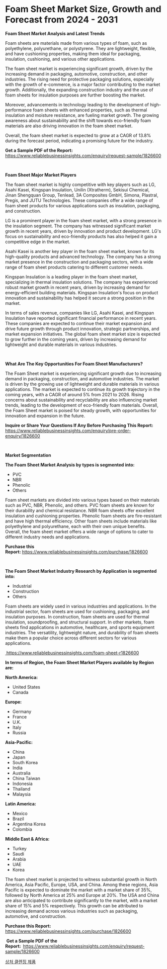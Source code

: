 <p><h1>Foam Sheet Market Size, Growth and Forecast from 2024 - 2031</h1></p><p><strong>Foam Sheet Market Analysis and Latest Trends</strong></p>
<p><p>Foam sheets are materials made from various types of foam, such as polyethylene, polyurethane, or polystyrene. They are lightweight, flexible, and have cushioning properties, making them ideal for packaging, insulation, cushioning, and various other applications.</p><p>The foam sheet market is experiencing significant growth, driven by the increasing demand in packaging, automotive, construction, and other industries. The rising need for protective packaging solutions, especially with the growth of e-commerce, is a major factor contributing to the market growth. Additionally, the expanding construction industry and the use of foam sheets for insulation purposes are further boosting the market.</p><p>Moreover, advancements in technology leading to the development of high-performance foam sheets with enhanced properties, such as thermal insulation and moisture resistance, are fueling market growth. The growing awareness about sustainability and the shift towards eco-friendly foam materials are also driving innovation in the foam sheet market.</p><p>Overall, the foam sheet market is expected to grow at a CAGR of 13.8% during the forecast period, indicating a promising future for the industry.</p></p>
<p><strong>Get a Sample PDF of the Report:&nbsp;</strong> <a href="https://www.reliablebusinessinsights.com/enquiry/request-sample/1826600">https://www.reliablebusinessinsights.com/enquiry/request-sample/1826600</a></p>
<p>&nbsp;</p>
<p><strong>Foam Sheet Major Market Players</strong></p>
<p><p>The foam sheet market is highly competitive with key players such as LG, Asahi Kasei, Kingspan Insulation, Unilin (Xtratherm), Sekisui Chemical, Jinan Shengquan Group, Tenlead, 3A Composites GmbH, Simona, Plastral, Pregis, and JUTU Technologies. These companies offer a wide range of foam sheet products for various applications such as insulation, packaging, and construction.</p><p>LG is a prominent player in the foam sheet market, with a strong presence in the insulation segment. The company has witnessed significant market growth in recent years, driven by innovation and product development. LG's focus on sustainability and eco-friendly products has also helped it gain a competitive edge in the market.</p><p>Asahi Kasei is another key player in the foam sheet market, known for its high-quality products and advanced technology. The company has a strong market presence in the construction and packaging sectors, with a wide range of foam sheet products catering to different customer needs.</p><p>Kingspan Insulation is a leading player in the foam sheet market, specializing in thermal insulation solutions. The company has experienced robust market growth in recent years, driven by increasing demand for energy-efficient building materials. Kingspan Insulation's focus on product innovation and sustainability has helped it secure a strong position in the market.</p><p>In terms of sales revenue, companies like LG, Asahi Kasei, and Kingspan Insulation have reported significant financial performance in recent years. These companies are expected to continue their market expansion and drive future growth through product innovation, strategic partnerships, and market expansion initiatives. The global foam sheet market size is expected to grow further in the coming years, driven by increasing demand for lightweight and durable materials in various industries.</p></p>
<p>&nbsp;</p>
<p><strong>What Are The Key Opportunities For Foam Sheet Manufacturers?</strong></p>
<p><p>The Foam Sheet market is experiencing significant growth due to increasing demand in packaging, construction, and automotive industries. The market is driven by the growing use of lightweight and durable materials in various applications. The market is expected to continue its growth trajectory in the coming years, with a CAGR of around 5% from 2021 to 2026. Rising concerns about sustainability and recyclability are also influencing market trends, leading to the development of eco-friendly foam materials. Overall, the Foam Sheet market is poised for steady growth, with opportunities for innovation and expansion in the future.</p></p>
<p><strong>Inquire or Share Your Questions If Any Before Purchasing This Report:</strong> <a href="https://www.reliablebusinessinsights.com/enquiry/pre-order-enquiry/1826600">https://www.reliablebusinessinsights.com/enquiry/pre-order-enquiry/1826600</a></p>
<p>&nbsp;</p>
<p><strong>Market Segmentation</strong></p>
<p><strong>The Foam Sheet Market Analysis by types is segmented into:</strong></p>
<p><ul><li>PVC</li><li>NBR</li><li>Phenolic</li><li>Others</li></ul></p>
<p><p>Foam sheet markets are divided into various types based on their materials such as PVC, NBR, Phenolic, and others. PVC foam sheets are known for their durability and chemical resistance. NBR foam sheets offer excellent insulation and cushioning properties. Phenolic foam sheets are fire-resistant and have high thermal efficiency. Other foam sheets include materials like polyethylene and polyurethane, each with their own unique benefits. Overall, the foam sheet market offers a wide range of options to cater to different industry needs and applications.</p></p>
<p><strong>Purchase this Report:&nbsp;</strong><a href="https://www.reliablebusinessinsights.com/purchase/1826600">https://www.reliablebusinessinsights.com/purchase/1826600</a></p>
<p>&nbsp;</p>
<p><strong>The Foam Sheet Market Industry Research by Application is segmented into:</strong></p>
<p><ul><li>Industrial</li><li>Construction</li><li>Others</li></ul></p>
<p><p>Foam sheets are widely used in various industries and applications. In the industrial sector, foam sheets are used for cushioning, packaging, and insulation purposes. In construction, foam sheets are used for thermal insulation, soundproofing, and structural support. In other markets, foam sheets find applications in automotive, healthcare, and sports equipment industries. The versatility, lightweight nature, and durability of foam sheets make them a popular choice across different sectors for various applications.</p></p>
<p><a href="https://www.reliablebusinessinsights.com/foam-sheet-r1826600">&nbsp;https://www.reliablebusinessinsights.com/foam-sheet-r1826600</a></p>
<p><strong>In terms of Region, the Foam Sheet Market Players available by Region are:</strong></p>
<p>
    <p> <strong> North America: </strong>
        <ul>
            <li>United States</li>
            <li>Canada</li>
        </ul>
        </p> 
    <p> <strong> Europe: </strong>
        <ul>
            <li>Germany</li>
            <li>France</li>
            <li>U.K.</li>
            <li>Italy</li>
            <li>Russia</li>
        </ul>
        </p> 
    <p> <strong> Asia-Pacific: </strong>
        <ul>
            <li>China</li>
            <li>Japan</li>
            <li>South Korea</li>
            <li>India</li>
            <li>Australia</li>
            <li>China Taiwan</li>
            <li>Indonesia</li>
            <li>Thailand</li>
            <li>Malaysia</li>
        </ul>
        </p> 
    <p> <strong> Latin America: </strong>
        <ul>
            <li>Mexico</li>
            <li>Brazil</li>
            <li>Argentina Korea</li>
            <li>Colombia</li>
        </ul>
        </p> 
    <p> <strong> Middle East & Africa: </strong>
        <ul>
            <li>Turkey</li>
            <li>Saudi</li>
            <li>Arabia</li>
            <li>UAE</li>
            <li>Korea</li>
        </ul>
    </p>
    </p>
<p><p>The foam sheet market is projected to witness substantial growth in North America, Asia Pacific, Europe, USA, and China. Among these regions, Asia Pacific is expected to dominate the market with a market share of 35%, followed by North America at 25% and Europe at 20%. The USA and China are also anticipated to contribute significantly to the market, with a market share of 15% and 5% respectively. This growth can be attributed to increasing demand across various industries such as packaging, automotive, and construction.</p></p>
<p><strong>Purchase this Report: </strong><a href="https://www.reliablebusinessinsights.com/purchase/1826600">https://www.reliablebusinessinsights.com/purchase/1826600</a></p>
<p>&nbsp;<strong>Get a Sample PDF of the Report:&nbsp;&nbsp;</strong><a href="https://www.reliablebusinessinsights.com/enquiry/request-sample/1826600">https://www.reliablebusinessinsights.com/enquiry/request-sample/1826600</a></p>
<p><strong></strong></p>
<p><p><a href="https://github.com/rsg307664904/Market-Research-Report-List-3/blob/main/60809276362.md">상처 클렌징 제품</a></p></p>